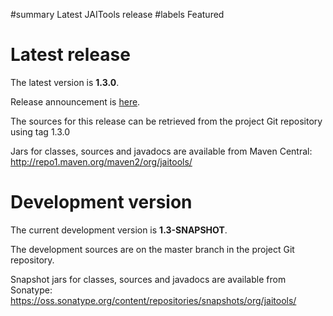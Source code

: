 ﻿#summary Latest JAITools release
#labels Featured

# Latest release #

The latest version is **1.3.0**.

Release announcement is [here](http://jai-tools.blogspot.com.au/2012/10/jaitools-version-130-released.html).

The sources for this release can be retrieved from the project Git repository using tag 1.3.0

Jars for classes, sources and javadocs are available from Maven Central:
http://repo1.maven.org/maven2/org/jaitools/

# Development version #

The current development version is **1.3-SNAPSHOT**.

The development sources are on the master branch in the project Git repository.

Snapshot jars for classes, sources and javadocs are available from Sonatype:
https://oss.sonatype.org/content/repositories/snapshots/org/jaitools/